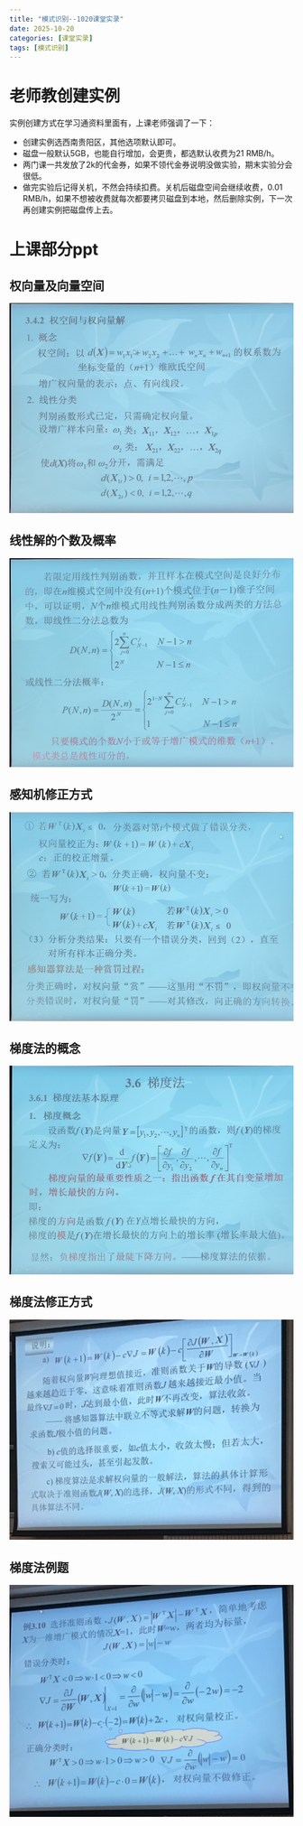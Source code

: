 ```yaml
---
title: "模式识别--1020课堂实录"
date: 2025-10-20
categories: [课堂实录]
tags: [模式识别]
---
```

# 老师教创建实例

实例创建方式在学习通资料里面有，上课老师强调了一下：
- 创建实例选西南贵阳区，其他选项默认即可。
- 磁盘一般默认5GB，也能自行增加，会更贵，都选默认收费为21 RMB/h。
- 两门课一共发放了2k的代金券，如果不领代金券说明没做实验，期末实验分会很低。
- 做完实验后记得关机，不然会持续扣费。关机后磁盘空间会继续收费，0.01 RMB/h，如果不想被收费就每次都要拷贝磁盘到本地，然后删除实例，下一次再创建实例把磁盘传上去。
  

# 上课部分ppt
## 权向量及向量空间
![](/assets/img/post/20251020/1.jpg)
## 线性解的个数及概率
![](/assets/img/post/20251020/2.jpg)
## 感知机修正方式
![](/assets/img/post/20251020/3.jpg)
## 梯度法的概念
![](/assets/img/post/20251020/4.jpg)
## 梯度法修正方式
![](/assets/img/post/20251020/5.png)
## 梯度法例题
![](/assets/img/post/20251020/6.png)